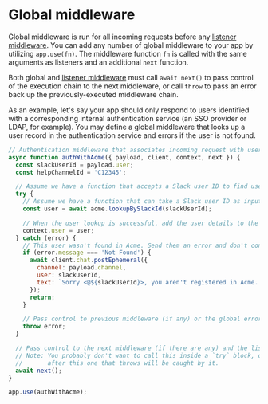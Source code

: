 # Global middleware

Global middleware is run for all incoming requests before any [listener middleware](/tools/bolt-js/concepts/listener-middleware). You can add any number of global middleware to your app by utilizing `app.use(fn)`. The middleware function `fn` is called with the same arguments as listeners and an additional `next` function.

Both global and [listener middleware](/tools/bolt-js/concepts/listener-middleware) must call `await next()` to pass control of the execution chain to the next middleware, or call `throw` to pass an error back up the previously-executed middleware chain.

As an example, let's say your app should only respond to users identified with a corresponding internal authentication service (an SSO provider or LDAP, for example). You may define a global middleware that looks up a user record in the authentication service and errors if the user is not found.

```javascript
// Authentication middleware that associates incoming request with user in Acme identity provider
async function authWithAcme({ payload, client, context, next }) {
  const slackUserId = payload.user;
  const helpChannelId = 'C12345';

  // Assume we have a function that accepts a Slack user ID to find user details from Acme
  try {
    // Assume we have a function that can take a Slack user ID as input to find user details from the provider
    const user = await acme.lookupBySlackId(slackUserId);

    // When the user lookup is successful, add the user details to the context
    context.user = user;
  } catch (error) {
    // This user wasn't found in Acme. Send them an error and don't continue processing request
    if (error.message === 'Not Found') {
      await client.chat.postEphemeral({
        channel: payload.channel,
        user: slackUserId,
        text: `Sorry <@${slackUserId}>, you aren't registered in Acme. Please post in <#${helpChannelId}> for assistance.`,
      });
      return;
    }

    // Pass control to previous middleware (if any) or the global error handler
    throw error;
  }

  // Pass control to the next middleware (if there are any) and the listener functions
  // Note: You probably don't want to call this inside a `try` block, or any middleware
  //       after this one that throws will be caught by it.
  await next();
}

app.use(authWithAcme);
```
